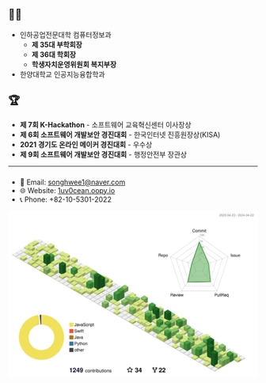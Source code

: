 ## 👨‍🎓
- 인하공업전문대학 컴퓨터정보과
  - **제 35대 부학회장**
  - **제 36대 학회장**
  - **학생자치운영위원회 복지부장**
- 한양대학교 인공지능융합학과

## 🏆
- **제 7회 K-Hackathon** - 소프트웨어 교육혁신센터 이사장상
- **제 6회 소프트웨어 개발보안 경진대회** - 한국인터넷 진흥원장상(KISA)
- **2021 경기도 온라인 메이커 경진대회** - 우수상
- **제 9회 소프트웨어 개발보안 경진대회** - 행정안전부 장관상

---
### 
- 📧 Email: [songhwee1@naver.com](mailto:songhwee1@naver.com)
- 🌐 Website: [1uv0cean.oopy.io](https://1uv0cean.oopy.io)
- 📞 Phone: +82-10-5301-2022

![](./profile-3d-contrib/profile-green-animate.svg)

